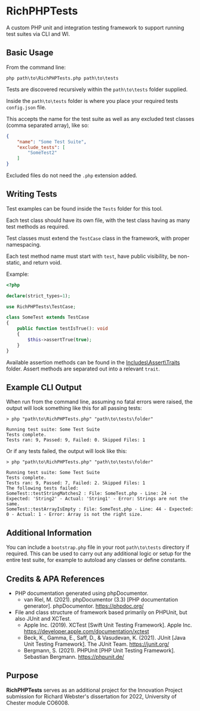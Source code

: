 # RichPHPTests

A custom PHP unit and integration testing framework to support running test suites via CLI and WI.

## Basic Usage
From the command line:
```console
php path\to\RichPHPTests.php path\to\tests
```

Tests are discovered recursively within the `path\to\tests` folder supplied.

Inside the `path\to\tests` folder is where you place your required tests `config.json` file.

This accepts the name for the test suite as well as any excluded test classes (comma separated array), like so:

```json
{
    "name": "Some Test Suite",
    "exclude_tests": [
        "SomeTest2"
    ]
}
```

Excluded files do not need the `.php` extension added.

## Writing Tests

Test examples can be found inside the `Tests` folder for this tool.

Each test class should have its own file, with the test class having as many test methods as required.

Test classes must extend the `TestCase` class in the framework, with proper namespacing.

Each test method name must start with `test`, have public visibility, be non-static, and return void.

Example:

```php
<?php

declare(strict_types=1);

use RichPHPTests\TestCase;

class SomeTest extends TestCase
{
    public function testIsTrue(): void
    {
        $this->assertTrue(true);
    }
}
```

Available assertion methods can be found in the [Includes\Assert\Traits](Includes/Assert/Traits) folder. Assert methods are separated out into a relevant `trait`.

## Example CLI Output

When run from the command line, assuming no fatal errors were raised, the output will look something like this for all passing tests:

```console
> php "path\to\RichPHPTests.php" "path\to\tests\folder"

Running test suite: Some Test Suite
Tests complete.
Tests ran: 9, Passed: 9, Failed: 0. Skipped Files: 1
```

Or if any tests failed, the output will look like this:

```console
> php "path\to\RichPHPTests.php" "path\to\tests\folder"

Running test suite: Some Test Suite
Tests complete.
Tests ran: 9, Passed: 7, Failed: 2. Skipped Files: 1
The following tests failed:
SomeTest::testStringMatches2 : File: SomeTest.php - Line: 24 - Expected: 'String2' - Actual: 'String1' - Error: Strings are not the same.
SomeTest::testArrayIsEmpty : File: SomeTest.php - Line: 44 - Expected: 0 - Actual: 1 - Error: Array is not the right size.
```

## Additional Information

You can include a `bootstrap.php` file in your root `path\to\tests` directory if required. This can be used to carry out any additional logic or setup for the entire test suite, for example to autoload any classes or define constants.

## Credits & APA References

* PHP documentation generated using phpDocumentor.
    * van Riel, M. (2021). phpDocumentor (3.3) [PHP documentation generator]. phpDocumentor. https://phpdoc.org/
* File and class structure of framework based primarily on PHPUnit, but also JUnit and XCTest.
    * Apple Inc. (2019). XCTest [Swift Unit Testing Framework]. Apple Inc. https://developer.apple.com/documentation/xctest
    * Beck, K., Gamma, E., Saff, D., & Vasudevan, K. (2021). JUnit [Java Unit Testing Framework]. The JUnit Team. https://junit.org/
    * Bergmann, S. (2021). PHPUnit [PHP Unit Testing Framework]. Sebastian Bergmann. https://phpunit.de/

## Purpose
**RichPHPTests** serves as an additional project for the Innovation Project submission for Richard Webster's dissertation for 2022, University of Chester module CO6008.

